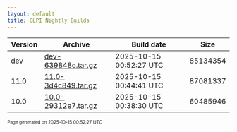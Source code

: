 ```yaml
---
layout: default
title: GLPI Nightly Builds
---
```


Version|Archive|Build date|Size
---|---|---|---
dev|[dev-639848c.tar.gz](dev-639848c.tar.gz)|2025-10-15 00:52:27 UTC|85134354
11.0|[11.0-3d4c849.tar.gz](11.0-3d4c849.tar.gz)|2025-10-15 00:44:41 UTC|87081337
10.0|[10.0-29312e7.tar.gz](10.0-29312e7.tar.gz)|2025-10-15 00:38:30 UTC|60485946

<font size="1">Page generated on 2025-10-15 00:52:27 UTC</font>
